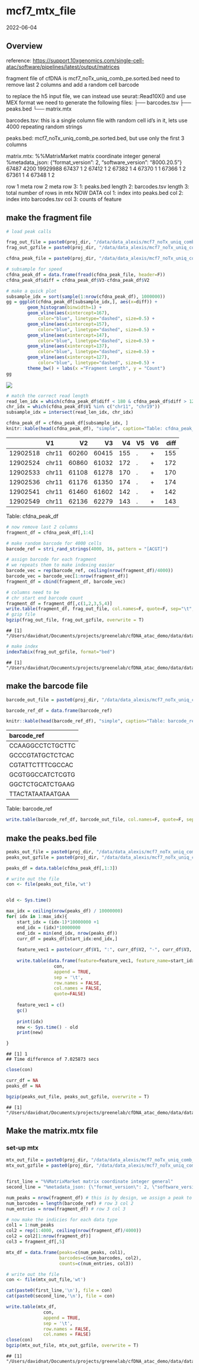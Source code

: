 mcf7_mtx_file
================
2022-06-04

## Overview

reference:
<https://support.10xgenomics.com/single-cell-atac/software/pipelines/latest/output/matrices>

fragment file of cfDNA is mcf7_noTx_uniq_comb_pe.sorted.bed need to
remove last 2 columns and add a random cell barcode

to replace the h5 input file, we can instead use seurat::Read10X() and
use MEX format we need to generate the following files: ├── barcodes.tsv
├── peaks.bed └── matrix.mtx

barcodes.tsv: this is a single column file with random cell id’s in it,
lets use 4000 repeating random strings

peaks.bed: mcf7_noTx_uniq_comb_pe.sorted.bed, but use only the first 3
columns

matrix.mtx: %%MatrixMarket matrix coordinate integer general
%metadata_json: {“format_version”: 2, “software_version”: “8000.20.5”}
67487 4200 19929988 67437 1 2 67412 1 2 67382 1 4 67370 1 1 67366 1 2
67361 1 4 67348 1 2

row 1 meta row 2 meta row 3: 1: peaks.bed length 2: barcodes.tsv length
3: total number of rows in mtx NOW DATA col 1: index into peaks.bed col
2: index into barcodes.tsv col 3: counts of feature

## make the fragment file

``` r
# load peak calls

frag_out_file = paste0(proj_dir, "/data/data_alexis/mcf7_noTx_uniq_comb_pe_fragments.tsv")
frag_out_gzfile = paste0(proj_dir, "/data/data_alexis/mcf7_noTx_uniq_comb_pe_fragments.tsv.gz")

cfdna_peak_file = paste0(proj_dir, "/data/data_alexis/mcf7_noTx_uniq_comb_pe.sorted.bed")

# subsample for speed
cfdna_peak_df = data.frame(fread(cfdna_peak_file, header=F))
cfdna_peak_df$diff = cfdna_peak_df$V3-cfdna_peak_df$V2

# make a quick plot
subsample_idx = sort(sample(1:nrow(cfdna_peak_df), 1000000))
gg = ggplot(cfdna_peak_df[subsample_idx,], aes(x=diff)) + 
        geom_histogram(binwidth=1) +
        geom_vline(aes(xintercept=167),
            color="blue", linetype="dashed", size=0.5) +
        geom_vline(aes(xintercept=157),
            color="blue", linetype="dashed", size=0.5) +
        geom_vline(aes(xintercept=147),
            color="blue", linetype="dashed", size=0.5) +
        geom_vline(aes(xintercept=137),
            color="blue", linetype="dashed", size=0.5) +
        geom_vline(aes(xintercept=127),
            color="blue", linetype="dashed", size=0.5) +
        theme_bw() + labs(x ="Fragment Length", y = "Count") 
gg
```

<img src="mcf7_mtx_file_files/figure-gfm/setup_data_files-1.png" style="display: block; margin: auto;" />

``` r
# match the correct read length
read_len_idx = which(cfdna_peak_df$diff < 180 & cfdna_peak_df$diff > 120)
chr_idx = which(cfdna_peak_df$V1 %in% c("chr11", "chr19"))
subsample_idx = intersect(read_len_idx, chr_idx)

cfdna_peak_df = cfdna_peak_df[subsample_idx, ]
knitr::kable(head(cfdna_peak_df), "simple", caption="Table: cfdna_peak_df")
```

|          | V1    |    V2 |    V3 |  V4 | V5  | V6  | diff |
|----------|:------|------:|------:|----:|:----|:----|-----:|
| 12902518 | chr11 | 60260 | 60415 | 155 | .   | \+  |  155 |
| 12902524 | chr11 | 60860 | 61032 | 172 | .   | \+  |  172 |
| 12902533 | chr11 | 61108 | 61278 | 170 | .   | \+  |  170 |
| 12902536 | chr11 | 61176 | 61350 | 174 | .   | \+  |  174 |
| 12902541 | chr11 | 61460 | 61602 | 142 | .   | \+  |  142 |
| 12902549 | chr11 | 62136 | 62279 | 143 | .   | \+  |  143 |

Table: cfdna_peak_df

``` r
# now remove last 2 columns 
fragment_df = cfdna_peak_df[,1:4]

# make random barcode for 4000 cells
barcode_ref = stri_rand_strings(4000, 16, pattern = "[ACGT]")

# assign barcode for each fragment
# we repeats them to make indexing easier
barcode_vec = rep(barcode_ref, ceiling(nrow(fragment_df)/4000))
barcode_vec = barcode_vec[1:nrow(fragment_df)]
fragment_df = cbind(fragment_df, barcode_vec)

# columns need to be
# chr start end barcode count
fragment_df = fragment_df[,c(1,2,3,5,4)]
write.table(fragment_df, frag_out_file, col.names=F, quote=F, sep="\t", row.names = F)
# gzip file
bgzip(frag_out_file, frag_out_gzfile, overwrite = T)
```

    ## [1] "/Users/davidnat/Documents/projects/greenelab/cfDNA_atac_demo/data/data_alexis/mcf7_noTx_uniq_comb_pe_fragments.tsv.gz"

``` r
# make index
indexTabix(frag_out_gzfile, format="bed")
```

    ## [1] "/Users/davidnat/Documents/projects/greenelab/cfDNA_atac_demo/data/data_alexis/mcf7_noTx_uniq_comb_pe_fragments.tsv.gz.tbi"

## make the barcode file

``` r
barcode_out_file = paste0(proj_dir, "/data/data_alexis/mcf7_noTx_uniq_comb_pe/barcodes.tsv")

barcode_ref_df = data.frame(barcode_ref)

knitr::kable(head(barcode_ref_df), "simple", caption="Table: barcode_ref")
```

| barcode_ref      |
|:-----------------|
| CCAAGGCCTCTGCTTC |
| GCCCGTATGCTCTCAC |
| CGTATTCTTTCGCCAC |
| GCGTGGCCATCTCGTG |
| GGCTCTGCATCTGAAG |
| TTACTATAATAATGAA |

Table: barcode_ref

``` r
write.table(barcode_ref_df, barcode_out_file, col.names=F, quote=F, sep="\t", row.names = F)
```

## make the peaks.bed file

``` r
peaks_out_file = paste0(proj_dir, "/data/data_alexis/mcf7_noTx_uniq_comb_pe/features.tsv")
peaks_out_gzfile = paste0(proj_dir, "/data/data_alexis/mcf7_noTx_uniq_comb_pe/features.tsv.gz")

peaks_df = data.table(cfdna_peak_df[,1:3])

# write out the file
con <- file(peaks_out_file,'wt')


old <- Sys.time()

max_idx = ceiling(nrow(peaks_df) / 10000000)
for( idx in 1:max_idx){
    start_idx = (idx-1)*10000000 +1
    end_idx = (idx)*10000000
    end_idx = min(end_idx, nrow(peaks_df))
    curr_df = peaks_df[start_idx:end_idx,]
    
    feature_vec1 = paste(curr_df$V1, ":", curr_df$V2, "-", curr_df$V3, sep="")
    
    write.table(data.frame(feature=feature_vec1, feature_name=start_idx:end_idx),
                  con,
                  append = TRUE,
                  sep = '\t',
                  row.names = FALSE,
                  col.names = FALSE,
                  quote=FALSE)
    
    feature_vec1 = c()
    gc()
    
    print(idx)
    new <- Sys.time() - old
    print(new)

}
```

    ## [1] 1
    ## Time difference of 7.025873 secs

``` r
close(con)

curr_df = NA
peaks_df = NA

bgzip(peaks_out_file, peaks_out_gzfile, overwrite = T)
```

    ## [1] "/Users/davidnat/Documents/projects/greenelab/cfDNA_atac_demo/data/data_alexis/mcf7_noTx_uniq_comb_pe/features.tsv.gz"

## Make the matrix.mtx file

### set-up mtx

``` r
mtx_out_file = paste0(proj_dir, "/data/data_alexis/mcf7_noTx_uniq_comb_pe/matrix.mtx")
mtx_out_gzfile = paste0(proj_dir, "/data/data_alexis/mcf7_noTx_uniq_comb_pe/matrix.mtx.gz")


first_line = "%%MatrixMarket matrix coordinate integer general"
second_line = "%metadata_json: {\"format_version\": 2, \"software_version\": \"8000.20.5\"}"

num_peaks = nrow(fragment_df) # this is by design, we assign a peak to only one cell; row 3 col 1
num_barcodes = length(barcode_ref) # row 3 col 2
num_entries = nrow(fragment_df) # row 3 col 3

# now make the indicies for each data type
col1 = 1:num_peaks
col2 = rep(1:4000, ceiling(nrow(fragment_df)/4000))
col2 = col2[1:nrow(fragment_df)]
col3 = fragment_df[,5]

mtx_df = data.frame(peaks=c(num_peaks, col1),
                    barcodes=c(num_barcodes, col2),
                    counts=c(num_entries, col3))

# write out the file
con <- file(mtx_out_file,'wt')

cat(paste0(first_line,'\n'), file = con)
cat(paste0(second_line,'\n'), file = con)

write.table(mtx_df,
              con,
              append = TRUE,
              sep = '\t',
              row.names = FALSE,
              col.names = FALSE)
close(con)
bgzip(mtx_out_file, mtx_out_gzfile, overwrite = T)
```

    ## [1] "/Users/davidnat/Documents/projects/greenelab/cfDNA_atac_demo/data/data_alexis/mcf7_noTx_uniq_comb_pe/matrix.mtx.gz"

